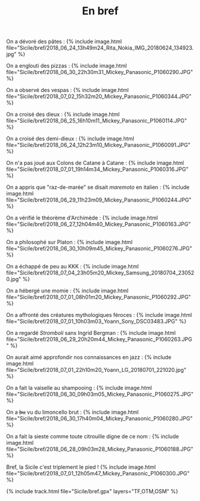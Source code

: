 ﻿---
title: "En bref"
permalink: /Sicile/bref/
sidebar:
  nav: "sicile"
enable_tracks: true
---

On a dévoré des pâtes :
{% include image.html file="Sicile/bref/2018_06_24_13h49m24_Rita_Nokia_IMG_20180624_134923.jpg" %}

On a englouti des pizzas :
{% include image.html file="Sicile/bref/2018_06_30_22h30m31_Mickey_Panasonic_P1060290.JPG" %}

On a observé des vespas :
{% include image.html file="Sicile/bref/2018_07_02_15h32m20_Mickey_Panasonic_P1060344.JPG" %}

On a croisé des dieux :
{% include image.html file="Sicile/bref/2018_06_25_16h10m11_Mickey_Panasonic_P1060114.JPG" %}

On a croisé des demi-dieux :
{% include image.html file="Sicile/bref/2018_06_24_12h23m10_Mickey_Panasonic_P1060091.JPG" %}

On n'a pas joué aux Colons de Catane à Catane :
{% include image.html file="Sicile/bref/2018_07_01_19h14m34_Mickey_Panasonic_P1060316.JPG" %}

On a appris que "raz-de-marée" se disait *maremoto* en italien :
{% include image.html file="Sicile/bref/2018_06_29_11h23m09_Mickey_Panasonic_P1060244.JPG" %}

On a vérifié le théorème d'Archimède :
{% include image.html file="Sicile/bref/2018_06_27_12h04m40_Mickey_Panasonic_P1060163.JPG" %}

On a philosophé sur Platon :
{% include image.html file="Sicile/bref/2018_06_30_10h09m45_Mickey_Panasonic_P1060276.JPG" %}

On a échappé de peu au KKK :
{% include image.html file="Sicile/bref/2018_07_04_23h05m20_Mickey_Samsung_20180704_230520.jpg" %}

On a hébergé une momie :
{% include image.html file="Sicile/bref/2018_07_01_08h01m20_Mickey_Panasonic_P1060292.JPG" %}

On a affronté des créatures mythologiques féroces :
{% include image.html file="Sicile/bref/2018_07_01_10h03m03_Yoann_Sony_DSC03483.JPG" %}

On a regardé *Stromboli* sans Ingrid Bergman :
{% include image.html file="Sicile/bref/2018_06_29_20h20m44_Mickey_Panasonic_P1060263.JPG" %}

On aurait aimé approfondir nos connaissances en jazz :
{% include image.html file="Sicile/bref/2018_07_01_22h10m20_Yoann_LG_20180701_221020.jpg" %}

On a fait la vaiselle au shampooing :
{% include image.html file="Sicile/bref/2018_06_30_09h03m05_Mickey_Panasonic_P1060275.JPG" %}

On a ~~bu~~ vu du limoncello brut :
{% include image.html file="Sicile/bref/2018_06_30_17h40m04_Mickey_Panasonic_P1060280.JPG" %}

On a fait la sieste comme toute citrouille digne de ce nom :
{% include image.html file="Sicile/bref/2018_06_28_09h03m28_Mickey_Panasonic_P1060188.JPG" %}

Bref, la Sicile c'est triplement le pied !
{% include image.html file="Sicile/bref/2018_07_01_12h05m47_Mickey_Panasonic_P1060300.JPG" %}

{% include track.html file="Sicile/bref.gpx" layers="TF,OTM,OSM" %}
